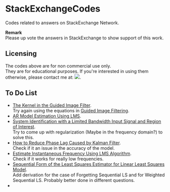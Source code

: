 # StackExchangeCodes
Codes related to answers on StackExchange Network.

**Remark**  
Please up vote the answers in StackExchange to show support of this work.

## Licensing

The codes above are for non commercial use only.  
They are for educational purposes.
If you're interested in using them otherwise, please contact me at: ![](EmailAddress.png).

## To Do List

 *	[The Kernel in the Guided Image Filter](https://dsp.stackexchange.com/questions/42415).  
	Try again using the equations in [Guided Image Filtering](https://www.scribd.com/document/421510148/Guided-Image-Filtering).
 *	[AR Model Estimation Using LMS](https://dsp.stackexchange.com/questions/59325).
 *	[System Identification with a Limited Bandwidth Input Signal and Region of Interest](https://dsp.stackexchange.com/questions/59664).  
	Try to come up with regularization (Maybe in the frequency domain?) to solve this.
 *	[How to Reduce Phase Lag Caused by Kalman Filter](https://dsp.stackexchange.com/questions/64465).  
	Check if it an issue in the accuracy of the model.
 *	[Estimate Instantaneous Frequency Using LMS Algorithm](https://dsp.stackexchange.com/questions/63886).  
	Check if it works for really low frequencies.
 *	[Sequential Form of the Least Squares Estimator for Linear Least Squares Model](https://dsp.stackexchange.com/questions/54730).  
	Add derivation for the case of Forgetting Sequential LS and for Weighted Sequential LS. Probably better done in different questions.
 *	
